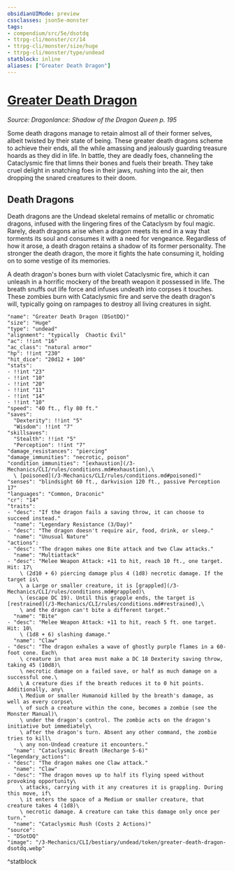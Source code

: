 ```yaml
---
obsidianUIMode: preview
cssclasses: json5e-monster
tags:
- compendium/src/5e/dsotdq
- ttrpg-cli/monster/cr/14
- ttrpg-cli/monster/size/huge
- ttrpg-cli/monster/type/undead
statblock: inline
aliases: ["Greater Death Dragon"]
---
```

# [Greater Death Dragon](3-Mechanics\CLI\bestiary\undead/greater-death-dragon-dsotdq.md)
*Source: Dragonlance: Shadow of the Dragon Queen p. 195*  

Some death dragons manage to retain almost all of their former selves, albeit twisted by their state of being. These greater death dragons scheme to achieve their ends, all the while amassing and jealously guarding treasure hoards as they did in life. In battle, they are deadly foes, channeling the Cataclysmic fire that limns their bones and fuels their breath. They take cruel delight in snatching foes in their jaws, rushing into the air, then dropping the snared creatures to their doom.

## Death Dragons

Death dragons are the Undead skeletal remains of metallic or chromatic dragons, infused with the lingering fires of the Cataclysm by foul magic. Rarely, death dragons arise when a dragon meets its end in a way that torments its soul and consumes it with a need for vengeance. Regardless of how it arose, a death dragon retains a shadow of its former personality. The stronger the death dragon, the more it fights the hate consuming it, holding on to some vestige of its memories.

A death dragon's bones burn with violet Cataclysmic fire, which it can unleash in a horrific mockery of the breath weapon it possessed in life. The breath snuffs out life force and infuses undeath into corpses it touches. These zombies burn with Cataclysmic fire and serve the death dragon's will, typically going on rampages to destroy all living creatures in sight.

```statblock
"name": "Greater Death Dragon (DSotDQ)"
"size": "Huge"
"type": "undead"
"alignment": "typically  Chaotic Evil"
"ac": !!int "16"
"ac_class": "natural armor"
"hp": !!int "230"
"hit_dice": "20d12 + 100"
"stats":
- !!int "23"
- !!int "10"
- !!int "20"
- !!int "11"
- !!int "14"
- !!int "10"
"speed": "40 ft., fly 80 ft."
"saves":
  "Dexterity": !!int "5"
  "Wisdom": !!int "7"
"skillsaves":
  "Stealth": !!int "5"
  "Perception": !!int "7"
"damage_resistances": "piercing"
"damage_immunities": "necrotic, poison"
"condition_immunities": "[exhaustion](/3-Mechanics/CLI/rules/conditions.md#exhaustion),\
  \ [poisoned](/3-Mechanics/CLI/rules/conditions.md#poisoned)"
"senses": "blindsight 60 ft., darkvision 120 ft., passive Perception 17"
"languages": "Common, Draconic"
"cr": "14"
"traits":
- "desc": "If the dragon fails a saving throw, it can choose to succeed instead."
  "name": "Legendary Resistance (3/Day)"
- "desc": "The dragon doesn't require air, food, drink, or sleep."
  "name": "Unusual Nature"
"actions":
- "desc": "The dragon makes one Bite attack and two Claw attacks."
  "name": "Multiattack"
- "desc": "Melee Weapon Attack: +11 to hit, reach 10 ft., one target. Hit: 17\
    \ (2d10 + 6) piercing damage plus 4 (1d8) necrotic damage. If the target is\
    \ a Large or smaller creature, it is [grappled](/3-Mechanics/CLI/rules/conditions.md#grappled)\
    \ (escape DC 19). Until this grapple ends, the target is [restrained](/3-Mechanics/CLI/rules/conditions.md#restrained),\
    \ and the dragon can't bite a different target."
  "name": "Bite"
- "desc": "Melee Weapon Attack: +11 to hit, reach 5 ft. one target. Hit: 10\
    \ (1d8 + 6) slashing damage."
  "name": "Claw"
- "desc": "The dragon exhales a wave of ghostly purple flames in a 60-foot cone. Each\
    \ creature in that area must make a DC 18 Dexterity saving throw, taking 45 (10d8)\
    \ necrotic damage on a failed save, or half as much damage on a successful one.\
    \ A creature dies if the breath reduces it to 0 hit points. Additionally, any\
    \ Medium or smaller Humanoid killed by the breath's damage, as well as every corpse\
    \ of such a creature within the cone, becomes a zombie (see the Monster Manual)\
    \ under the dragon's control. The zombie acts on the dragon's initiative but immediately\
    \ after the dragon's turn. Absent any other command, the zombie tries to kill\
    \ any non-Undead creature it encounters."
  "name": "Cataclysmic Breath (Recharge 5-6)"
"legendary_actions":
- "desc": "The dragon makes one Claw attack."
  "name": "Claw"
- "desc": "The dragon moves up to half its flying speed without provoking opportunity\
    \ attacks, carrying with it any creatures it is grappling. During this move, if\
    \ it enters the space of a Medium or smaller creature, that creature takes 4 (1d8)\
    \ necrotic damage. A creature can take this damage only once per turn."
  "name": "Cataclysmic Rush (Costs 2 Actions)"
"source":
- "DSotDQ"
"image": "/3-Mechanics/CLI/bestiary/undead/token/greater-death-dragon-dsotdq.webp"
```
^statblock